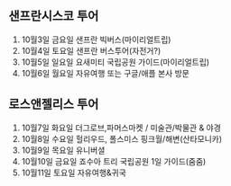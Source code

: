 ## 샌프란시스코 투어  
1. 10월3일 금요일 샌프란 빅버스(마이리얼트립)  
2. 10월4일 토요일 샌프란 버스투어(자전거?)  
3. 10월5일 일요일 요새미티 국립공원 가이드(마이리얼트립)
4. 10월6일 월요일 자유여행 또는 구글/애플 본사 방문  

## 로스앤젤리스 투어  
1. 10월7일 화요일 더그로브,파머스마켓 / 미술관/박물관 & 야경  
2. 10월8일 수요일 헐리우드, 폴스미스 핑크월/해변(산타모니카)  
3. 10월9일 목요일 유니버셜  
4. 10월10일 금요일 죠수아 트리 국립공원 1일 가이드(줌줌)  
5. 10월11일 토요일 자유여행&귀국  
